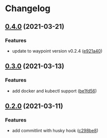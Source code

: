 # Changelog

## [0.4.0](https://github.com/sebastiangaiser/waypoint-docker/compare/v0.3.0...v0.4.0) (2021-03-21)


### Features

* update to waypoint version v0.2.4 ([e921a40](https://github.com/sebastiangaiser/waypoint-docker/commit/e921a40da609742cd89825a1a5332d75edd3ad39))

## [0.3.0](https://github.com/sebastiangaiser/waypoint-docker/compare/v0.2.0...v0.3.0) (2021-03-13)


### Features

* add docker and kubectl support ([be1fd56](https://github.com/sebastiangaiser/waypoint-docker/commit/be1fd56d5cfac997452a6c094da63d9cfcf5686f))

## [0.2.0](https://github.com/sebastiangaiser/waypoint-docker/compare/v0.1.0...v0.2.0) (2021-03-11)


### Features

* add commitlint with husky hook ([c298be8](https://github.com/sebastiangaiser/waypoint-docker/commit/c298be899b09873fd9d307c7680a1fa726687793))
